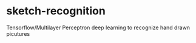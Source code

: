# sketch-recognition
Tensorflow/Multilayer Perceptron deep learning to recognize hand drawn picutures
